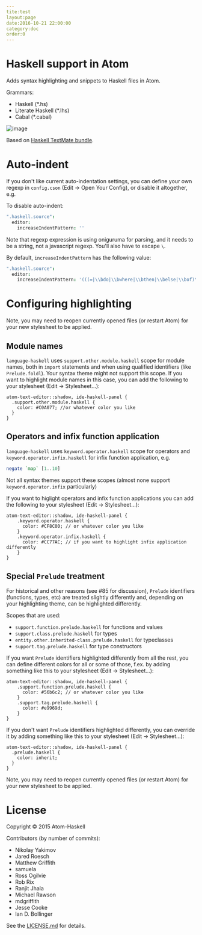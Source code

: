 ```yaml
---
tite:test
layout:page
date:2016-10-21 22:00:00
category:doc
order:0
---
```


# Haskell support in Atom

Adds syntax highlighting and snippets to Haskell files in Atom.

Grammars:

* Haskell (\*.hs)
* Literate Haskell (\*.lhs)
* Cabal (\*.cabal)

![image](https://cloud.githubusercontent.com/assets/7275622/8120540/f16d7ee6-10a8-11e5-9b9d-223ff05a54c6.png)

Based on [Haskell TextMate bundle](https://github.com/textmate/haskell.tmbundle).

# Auto-indent

If you don't like current auto-indentation settings, you can define your own regexp in `config.cson` (Edit -> Open Your Config), or disable it altogether, e.g.

To disable auto-indent:

```cson
".haskell.source":
  editor:
    increaseIndentPattern: ''
```

Note that regexp expression is using oniguruma for parsing, and it needs to be a string, not a javascript regexp. You'll also have to escape `\`.

By default, `increaseIndentPattern` has the following value:

```cson
".haskell.source":
  editor:
    increaseIndentPattern: '(((=|\\bdo|\\bwhere|\\bthen|\\belse|\\bof)\\s*)|(\\bif(?!.*\\bthen\\b.*\\belse\\b.*).*))$'
```

# Configuring highlighting

Note, you may need to reopen currently opened files (or restart Atom) for your new stylesheet to be applied.

## Module names

`language-haskell` uses `support.other.module.haskell` scope for module names, both in `import` statements and when using qualified identifiers (like `Prelude.foldl`). Your syntax theme might not support this scope. If you want to highlight module names in this case, you can add the following to your stylesheet (Edit → Stylesheet...):

```less
atom-text-editor::shadow, ide-haskell-panel {
  .support.other.module.haskell {
    color: #C0A077; //or whatever color you like
  }
}
```

## Operators and infix function application

`language-haskell` uses `keyword.operator.haskell` scope for operators and `keyword.operator.infix.haskell` for infix function application, e.g.

```haskell
negate `map` [1..10]
```

Not all syntax themes support these scopes (almost none support `keyword.operator.infix` particularly)

If you want to higlight operators and infix function applications you can add the following to your stylesheet (Edit → Stylesheet...):

```less
atom-text-editor::shadow, ide-haskell-panel {
    .keyword.operator.haskell {
      color: #CF8C00; // or whatever color you like
    }
    .keyword.operator.infix.haskell {
      color: #CC77AC; // if you want to highlight infix application differently
    }
}
```

## Special `Prelude` treatment

For historical and other reasons (see #85 for discussion), `Prelude` identifiers (functions, types, etc) are treated slightly differently and, depending on your highlighting theme, can be highlighted differently.

Scopes that are used:

* `support.function.prelude.haskell` for functions and values
* `support.class.prelude.haskell` for types
* `entity.other.inherited-class.prelude.haskell` for typeclasses
* `support.tag.prelude.haskell` for type constructors

If you want `Prelude` identifiers highlighted differently from all the rest, you can define different colors for all or some of those, f.ex. by adding something like this to your stylesheet (Edit → Stylesheet...):

```less
atom-text-editor::shadow, ide-haskell-panel {
    .support.function.prelude.haskell {
      color: #56b6c2; // or whatever color you like
    }
    .support.tag.prelude.haskell {
      color: #e9969d;
    }
}
```

If you don't want `Prelude` identifiers highlighted differently, you can override it by adding something like this to your stylesheet (Edit → Stylesheet...):

```less
atom-text-editor::shadow, ide-haskell-panel {
  .prelude.haskell {
    color: inherit;
  }
}
```

Note, you may need to reopen currently opened files (or restart Atom) for your new stylesheet to be applied.

# License

Copyright © 2015 Atom-Haskell

Contributors (by number of commits):
* Nikolay Yakimov
* Jared Roesch
* Matthew Griffith
* samuela
* Ross Ogilvie
* Rob Rix
* Ranjit Jhala
* Michael Rawson
* mdgriffith
* Jesse Cooke
* Ian D. Bollinger

See the [LICENSE.md][LICENSE] for details.

[LICENSE]: https://github.com/atom-haskell/language-haskell/blob/master/LICENSE.md
